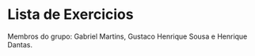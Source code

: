 ﻿# Lista de Exercicios

Membros do grupo: Gabriel Martins, Gustaco Henrique Sousa e Henrique Dantas.
